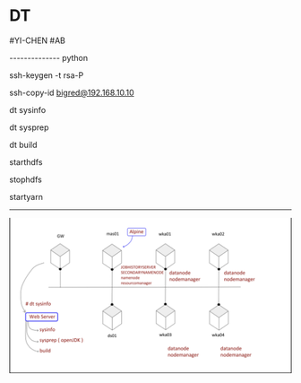 # DT

#YI-CHEN
#AB

-------------- python

ssh-keygen -t rsa-P

ssh-copy-id bigred@192.168.10.10

dt sysinfo

dt sysprep

dt build

starthdfs

stophdfs

startyarn

--------------

![Alt text](./doc/img.png)
